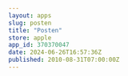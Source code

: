 ```yaml
---
layout: apps
slug: posten
title: "Posten"
store: apple
app_id: 370370047
date: 2024-06-26T16:57:36Z
published: 2010-08-31T07:00:00Z
---
```


